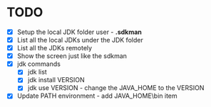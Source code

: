 TODO
===========================================

- [x] Setup the local JDK folder user - **.sdkman**
- [x] List all the local JDKs under the JDK folder
- [x] List all the JDKs remotely
- [x] Show the screen just like the sdkman
- [x] jdk commands
    - [x] jdk list
    - [x] jdk install VERSION
    - [x] jdk use VERSION - change the JAVA_HOME to the VERSION

- [x] Update PATH environment - add JAVA_HOME\bin item
